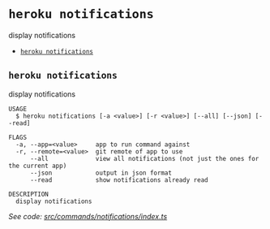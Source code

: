 `heroku notifications`
======================

display notifications

* [`heroku notifications`](#heroku-notifications)

## `heroku notifications`

display notifications

```
USAGE
  $ heroku notifications [-a <value>] [-r <value>] [--all] [--json] [--read]

FLAGS
  -a, --app=<value>     app to run command against
  -r, --remote=<value>  git remote of app to use
      --all             view all notifications (not just the ones for the current app)
      --json            output in json format
      --read            show notifications already read

DESCRIPTION
  display notifications
```

_See code: [src/commands/notifications/index.ts](https://github.com/heroku/cli/blob/v9.2.2/packages/cli/src/commands/notifications/index.ts)_
